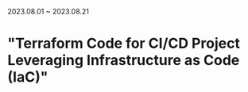 2023.08.01 ~ 2023.08.21
# "Terraform Code for CI/CD Project Leveraging Infrastructure as Code (IaC)"

